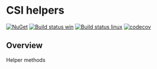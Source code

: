 # CSI helpers

[![NuGet](https://img.shields.io/nuget/v/Csi.Helpers.Azure.svg)](https://www.nuget.org/packages/Csi.Helpers.Azure)
 [![Build status win](https://ci.appveyor.com/api/projects/status/un947849amaki29g/branch/master?svg=true)](https://ci.appveyor.com/project/karataliu/csi-helpers-azure) [![Build status linux](https://api.travis-ci.org/karataliu/csi-helpers-azure.svg?branch=master)](https://travis-ci.org/karataliu/csi-helpers-azure) [![codecov](https://codecov.io/gh/karataliu/csi-helpers-azure/branch/master/graph/badge.svg)](https://codecov.io/gh/karataliu/csi-helpers-azure)

## Overview
Helper methods